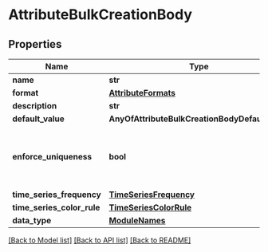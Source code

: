 # AttributeBulkCreationBody

## Properties
Name | Type | Description | Notes
------------ | ------------- | ------------- | -------------
**name** | **str** |  | 
**format** | [**AttributeFormats**](AttributeFormats.md) |  | 
**description** | **str** |  | [optional] 
**default_value** | **AnyOfAttributeBulkCreationBodyDefaultValue** |  | [optional] 
**enforce_uniqueness** | **bool** | When set to true, duplicate creations will throw an error | [optional] [default to False]
**time_series_frequency** | [**TimeSeriesFrequency**](TimeSeriesFrequency.md) |  | [optional] 
**time_series_color_rule** | [**TimeSeriesColorRule**](TimeSeriesColorRule.md) |  | [optional] 
**data_type** | [**ModuleNames**](ModuleNames.md) |  | 

[[Back to Model list]](../README.md#documentation-for-models) [[Back to API list]](../README.md#documentation-for-api-endpoints) [[Back to README]](../README.md)

